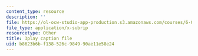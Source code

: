 ```yaml
---
content_type: resource
description: ''
file: https://ol-ocw-studio-app-production.s3.amazonaws.com/courses/6-002-circuits-and-electronics-spring-2007/b8623b6bf138526c984990ae11e58e24_RsJ1eg7XNVs.vtt
file_type: application/x-subrip
resourcetype: Other
title: 3play caption file
uid: b8623b6b-f138-526c-9849-90ae11e58e24
---
```

